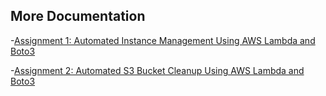 ## More Documentation
-[Assignment 1: Automated Instance Management Using AWS Lambda and Boto3](README-EC2.md)

-[Assignment 2: Automated S3 Bucket Cleanup Using AWS Lambda and Boto3](README-S3.md)
